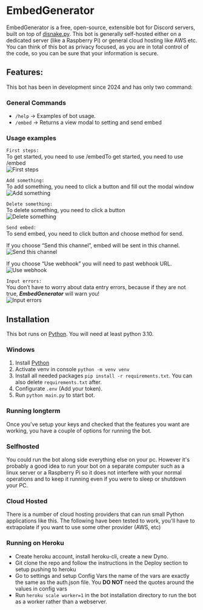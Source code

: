 # EmbedGenerator
EmbedGenerator is a free, open-source, extensible bot for Discord servers, built on top of <a href="https://github.com/DisnakeDev/disnake">disnake.py</a>. This bot is generally self-hosted either on a dedicated server (like a Raspberry Pi) or general cloud hosting like AWS etc. You can think of this bot as privacy focused, as you are in total control of the code, so you can be sure that your information is secure.

## Features:
This bot has been in development since 2024 and has only two command:

### General Commands

- `/help` -> Examples of bot usage.
- `/embed` -> Returns a view modal to setting and send embed

### Usage examples

`First steps:`  
To get started, you need to use /embedTo get started, you need to use /embed  
![First steps](https://media.discordapp.net/attachments/1262719342500384861/1263953249317158925/chrome_kLpriNSOYs.gif?ex=66afe231&is=66ae90b1&hm=df1555e23b34bcb5d0b4cedcba3f70fa1e92c120d1c46231e185b83eb96cfe1a&=&width=718&height=344)

`Add something:`   
To add something, you need to click a button and fill out the modal window  
![Add something](https://media.discordapp.net/attachments/1262719342500384861/1263953248507658240/chrome_c3lv00QRtE.gif?ex=66afe231&is=66ae90b1&hm=4ff1a57ee2138669c48f105eea84a91d68177faf44e04206243e9c7dc5f4ce81&=&width=718&height=344)

`Delete something:`  
To delete something, you need to click a button  
![Delete something](https://media.discordapp.net/attachments/1262719342500384861/1263953248927092869/chrome_dD06gFqCWc.gif?ex=66afe231&is=66ae90b1&hm=fa28ec8d4aab4bfa8430b1101d88d620301a81d4e7cd821aabca1ff4d80c32d2&=&width=718&height=344)

`Send embed:`  
To send embed, you need to click button and choose method for send.  

If you choose “Send this channel”, embed will be sent in this channel.  
![Send this channel](https://media.discordapp.net/attachments/1262719342500384861/1263953248038158436/chrome_6f1YRGIFE2.gif?ex=66afe231&is=66ae90b1&hm=0ab4d41fd49d13ed5ed13587fd32c5150a70d9f46201939c725169a530ca1c9c&=&width=718&height=344)

If you choose “Use webhook” you will need to past webhook URL.  
![Use webhook](https://media.discordapp.net/attachments/1262719342500384861/1263953249766215680/chrome_VydugmPsMQ.gif?ex=66afe231&is=66ae90b1&hm=fd4a5cd15e52f3578d239e2f1d7e61c50720f29ecd356030093874a075af835a&=&width=1004&height=480)

`Input errors:`  
You don’t have to worry about data entry errors, because if they are not true, _**EmbedGenerator**_ will warn you!  
![Input errors](https://media.discordapp.net/attachments/1262719342500384861/1263953250407940096/chrome_Y6D5l3lD51.gif?ex=66ad3f32&is=66abedb2&hm=ced0429e04c2037bc2644d017a3771c64c2ec78cacb6392c25b5ed21f40e0953&=&width=1004&height=480)


## Installation

This bot runs on [Python](https://www.python.org/). You will need at least python 3.10.

### Windows

1. Install [Python](https://www.python.org/)
2. Activate venv in console `python -m venv venv`
3. Install all needed packages `pip install -r requirements.txt`. You can also delete `requirements.txt` after.
4. Configurate `.env` (Add your token).
5. Run `python main.py` to start bot.

### Running longterm
Once you've setup your keys and checked that the features you want are working, you have a couple of options for running the bot.

### Selfhosted
You could run the bot along side everything else on your pc. However it's probably a good idea to run your bot on a separate computer such as a linux server or a Raspberry Pi so it does not interfere with your normal operations and to keep it running even if you were to sleep or shutdown your PC. 

### Cloud Hosted
There is a number of cloud hosting providers that can run small Python applications like this. The following have been tested to work, you'll have to extrapolate if you want to use some other provider (AWS, etc)

### Running on Heroku
- Create heroku account, install heroku-cli, create a new Dyno.
- Git clone the repo and follow the instructions in the Deploy section to setup pushing to heroku
- Go to settings and setup Config Vars the name of the vars are exactly the same as the auth.json file. You **DO NOT** need the quotes around the values in config vars
- Run `heroku scale worker=1` in the bot installation directory to run the bot as a worker rather than a webserver.





